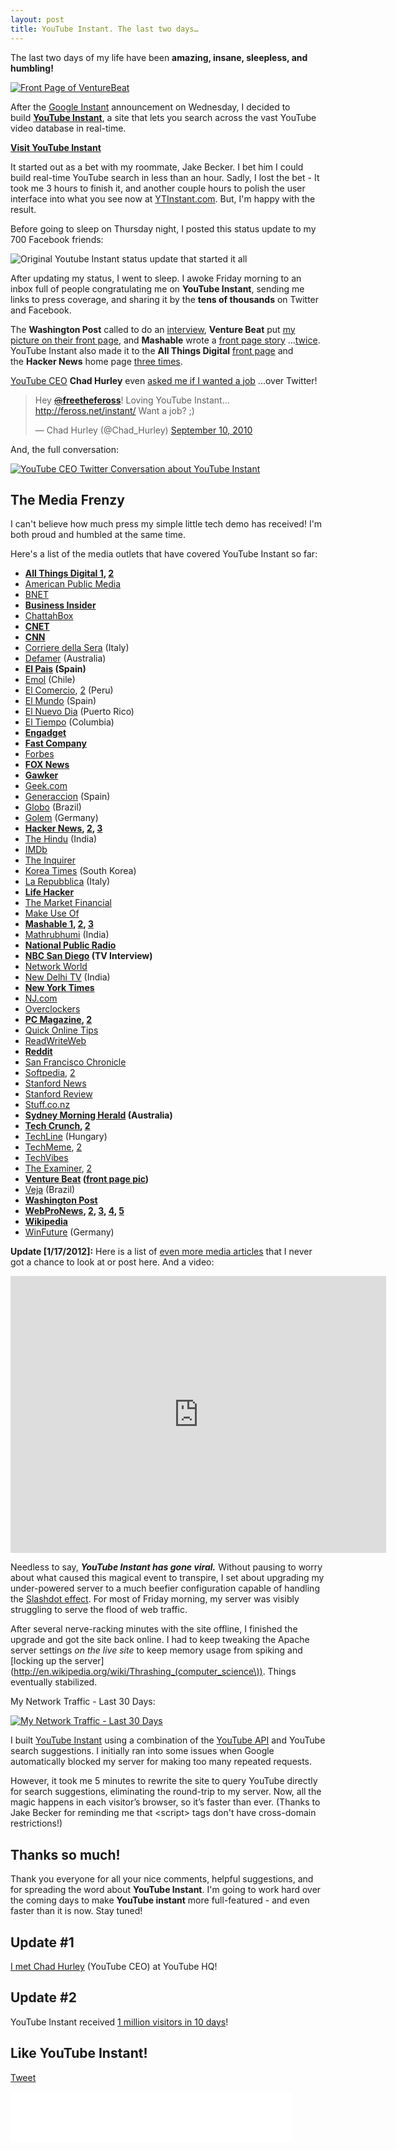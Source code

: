 ```yaml
---
layout: post
title: YouTube Instant. The last two days…
---
```


The last two days of my life have been **amazing, insane, sleepless, and humbling!**

[![Front Page of VentureBeat](/images/ytinstant-venture-beat-frontpage-small.png)](http://venturebeat.com/2010/09/10/youtube-instant-job/)

After the [Google Instant](http://www.google.com/instant/) announcement on Wednesday, I decided to build [**YouTube Instant**](http://ytinstant.com), a site that lets you search across the vast YouTube video database in real-time.

**[Visit YouTube Instant](http://ytinstant.com)**

It started out as a bet with my roommate, Jake Becker. I bet him I could build real-time YouTube search in less than an hour. Sadly, I lost the bet - It took me 3 hours to finish it, and another couple hours to polish the user interface into what you see now at [YTInstant.com](http://ytinstant.com). But, I'm happy with the result.

Before going to sleep on Thursday night, I posted this status update to my 700 Facebook friends:

![Original Youtube Instant status update that started it all](/images/original-youtube-instant-status.png)

After updating my status, I went to sleep. I awoke Friday morning to an inbox full of people congratulating me on **YouTube Instant**, sending me links to press coverage, and sharing it by the **tens of thousands** on Twitter and Facebook.

The **Washington Post** called to do an [interview](http://voices.washingtonpost.com/blog-post/2010/09/youtube_instant_trumps_google.html), **Venture Beat** put [my picture on their front page](/images/venturebeat-frontpage.png), and **Mashable** wrote a [front page story](/images/mashable_homepage_1.png) ...[twice](/images/mashable_homepage_2.png). YouTube Instant also made it to the **All Things Digital** [front page](/images/all_things_digital_homepage.png) and the **Hacker News** home page [three times](/images/Hacker_News_homepage.png).

[YouTube CEO](http://en.wikipedia.org/wiki/Chad_Hurley) **Chad Hurley** even [asked me if I wanted a job](http://twitter.com/Chad_Hurley/status/24129459657) ...over Twitter!

<blockquote class="twitter-tweet"><p>Hey <a href="https://twitter.com/freethefeross"><s>@</s><b>freethefeross</b></a>! Loving YouTube Instant... <a href="http://feross.net/instant/">http://feross.net/instant/</a> Want a job? ;)</p>&mdash; Chad Hurley (@Chad_Hurley) <a href="https://twitter.com/Chad_Hurley/status/24129459657" data-datetime="2010-09-10T18:55:10+00:00">September 10, 2010</a></blockquote>
<script src="//platform.twitter.com/widgets.js" charset="utf-8"></script>

And, the full conversation:

[![YouTube CEO Twitter Conversation about YouTube Instant](/images/youtube_ceo_twitter_convo.png)](http://www.quoteurl.com/w4arc)

<a id="media"></a>

## The Media Frenzy

I can't believe how much press my simple little tech demo has received! I'm both proud and humbled at the same time.

Here's a list of the media outlets that have covered YouTube Instant so far:

- **[All Things Digital 1](http://mediamemo.allthingsd.com/20100910/a-completely-excellent-way-to-waste-15-minutes-youtube-instant/), [2](http://mediamemo.allthingsd.com/20100911/youtube-instant-dude-cant-go-to-work-for-chad-hurley-because-hes-already-working-for-mark-zuckerberg/)**
- [American Public Media](http://futuretense.publicradio.org/blog/index.php?id=1097688532)
- [BNET](http://www.bnet.com/news-analysis/technology/youtube-instant-creator-finds-instant/74925)
- **[Business Insider](http://www.businessinsider.com/youtube-instant-1)**
- [ChattahBox](http://chattahbox.com/technology/2010/09/11/youtube-instant-creator-still-in-college-nabs-job-offer-via-twitter/)
- **[CNET](http://news.cnet.com/8301-1023_3-20016172-93.html)**
- **[CNN](http://edition.cnn.com/2010/TECH/web/09/14/cnet.youtube.instant.creator/index.html)**
- [Corriere della Sera](http://www.corriere.it/scienze_e_tecnologie/10_settembre_13/youtube-instant-dipasqua_700d7384-bf26-11df-8975-00144f02aabe.shtml) (Italy)
- [Defamer](http://www.defamer.com.au/2010/09/uni-student-makes-youtube-instant-gets-instant-youtube-job-offer/) (Australia)
- **[El Pais](http://blogs.elpais.com/trending-topics/2010/09/como-hacerse-famoso-conseguir-trabajo-youtube-horas.html) (Spain)**
- [Emol](http://www.emol.com/) (Chile)
- [El Comercio](http://elcomercio.pe/noticia/638163/creador-youtube-le-ofrecio-trabajo-estudiante-informatica-via-twitter), [2](http://elcomercio.pe/noticia/638415/estudiante-al-que-youtube-intento-reclutar-via-twitter-ya-trabaja-facebook) (Peru)
- [El Mundo](http://www.elmundo.es/elmundo/2010/09/13/navegante/1284376231.html) (Spain)
- [El Nuevo Dia](http://www.elnuevodia.com/facebookcontrataainventordesolo19anos-778688.html) (Puerto Rico)
- [El Tiempo](http://www.eltiempo.com/vidadehoy/gente/joven-ingeniero-hace-competir-a-youtube-y-a-facebook_7903440-1) (Columbia)
- **[Engadget](http://www.engadget.com/2010/09/10/youtube-instant-delivers-your-gratification-even-more-quickly/)**
- **[Fast Company](http://www.fastcompany.com/1688090/googles-instant-thinking-applied-to-youtube-wave-bye-bye-to-your-lunch-hour)**
- [Forbes](http://blogs.forbes.com/oliverchiang/2010/09/13/chatroulette-starts-blurring-video-as-a-filter-for-objectionable-content/)
- **[FOX News](http://www.foxnews.com/scitech/tech/index.html)**
- **[Gawker](http://gawker.com/5635570/college-kid-makes-youtube-instant-gets-instant-youtube-job-offer)**
- [Geek.com](http://www.geek.com/articles/news/forget-google-instant-heres-youtube-instant-20100910/)
- [Generaccion](http://www.generaccion.com/usuarios/32226/youtube-instant-mas-cosas-instantaneas) (Spain)
- [Globo](http://g1.globo.com/tecnologia/noticia/2010/09/estudante-cria-youtube-instant-e-recebe-proposta-de-emprego.html) (Brazil)
- [Golem](http://www.golem.de/1009/77916.html) (Germany)
- **[Hacker News](http://news.ycombinator.com/item?id=1678111), [2](http://news.ycombinator.com/item?id=1679845), [3](http://news.ycombinator.com/item?id=1680265)**
- [The Hindu](http://www.thehindu.com/sci-tech/internet/article699048.ece) (India)
- [IMDb](http://amazon.imdb.com/news/ni4255003/)
- [The Inquirer](http://www.theinquirer.net/inquirer/news/1732609/bored-student-creates-instant-youtube)
- [Korea Times](http://www.koreaittimes.com/story/10466/college-student-develops-youtube-instant) (South Korea)
- [La Repubblica](http://www.repubblica.it/tecnologia/2010/09/14/news/youtube_in_versione_instant_grazie_a_un_genio_di_facebook-7005033/) (Italy)
- **[Life Hacker](http://lifehacker.com/5635609/youtube-instant-and-google-maps-instant-follow-in-google-instants-footsteps)**
- [The Market Financial](http://www.themarketfinancial.com/youtube-co-founder-chad-hurley-offers-feross-aboukhadijeh-a-job-through-twitter-for-youtube-instant/66289)
- [Make Use Of](http://www.makeuseof.com/dir/ytinstant-instant-youtube-search/)
- **[Mashable 1](http://mashable.com/2010/09/10/youtube-instant/), [2](http://mashable.com/2010/09/10/youtube-instant-job/), [3](http://mashable.com/2010/09/11/google-maps-images-instant/)**
- [Mathrubhumi](http://mathrubhumi.com/tech/article/125694) (India)
- **[National Public Radio](http://topics.npr.org/article/07Q1brwddMfit?q=YouTube)**
- **[NBC San Diego](http://www.nbcsandiego.com/news/tech/YouTube_Instant__Instant_Success_San_Diego.html) (TV Interview)**
- [Network World](http://www.networkworld.com/community/node/66219)
- [New Delhi TV](http://www.ndtv.com/article/technology/stanford-student-creates-youtube-instant-offered-job-from-youtube-51387) (India)
- **[New York Times](http://www.nytimes.com/external/venturebeat/2010/09/10/10venturebeat-stanford-student-creates-youtube-instant-get-38618.html?ref=technology)**
- [NJ.com](http://www.nj.com/business/index.ssf/2010/09/standford_student_gets_instant.html)
- [Overclockers](http://www.overclockers.com.au/news.php?id=903205)
- **[PC Magazine](http://www.pcmag.com/article2/0,2817,2369021,00.asp), [2](http://www.pcmag.com/article2/0,2817,2369030,00.asp)**
- [Quick Online Tips](http://www.quickonlinetips.com/archives/2010/09/best-instant-search-tools-online/)
- [ReadWriteWeb](http://www.readwriteweb.com/archives/google_instant_search_inspires_mashups_across_the.php)
- **[Reddit](http://www.reddit.com/r/geek/comments/dcch4/stanford_student_creates_youtube_instant_gets_job/)**
- [San Francisco Chronicle](http://www.sfgate.com/cgi-bin/article.cgi?f=/g/a/2010/09/10/businessinsider-youtube-instant-1.DTL)
- [Softpedia](http://news.softpedia.com/news/Google-Search-Changes-Inspire-YouTube-Instant-155963.shtml), [2](http://news.softpedia.com/news/Google-Maps-and-Images-Instant-Tries-to-Recreate-YouTube-Instant-Success-156184.shtml)
- [Stanford News](http://news.stanford.edu/thedish/?p=8899)
- [Stanford Review](http://blog.stanfordreview.org/2010/09/10/youtube-instant-developed-by-stanford-junior/?ref=nf)
- [Stuff.co.nz](http://www.stuff.co.nz/technology/digital-living/4123430/YouTube-Instant-lands-YouTube-job)
- **[Sydney Morning Herald](http://www.smh.com.au/technology/technology-news/instant-fame-how-to-get-a-job--without-even-searching-20100913-157in.html) (Australia)**
- **[Tech Crunch](http://techcrunch.com/2010/09/11/google-maps-instant/), [2](http://techcrunch.com/2010/09/11/instantise/)**
- [TechLine](http://techline.hu/it_vilag/20100913_instant_search_youtube.aspx) (Hungary)
- [TechMeme](http://www.techmeme.com/100910/p50#a100910p50), [2](http://www.techmeme.com/100912/p9#a100912p9)
- [TechVibes](http://www.techvibes.com/blog/the-new-way-to-get-hired-student-creates-youtube-instant-it-goes-viral-youtube-ceo-offers-job-via-twitter)
- [The Examiner](http://www.examiner.com/social-media-in-long-island/youtube-instant-is-an-instant-success), [2](http://www.examiner.com/online-media-in-oakland/youtube-instant-creator-receives-job-offer-from-youtube-ceo)
- **[Venture Beat](http://venturebeat.com/2010/09/10/youtube-instant-job/) ([front page pic](/images/venturebeat_frontpage.png))**
- [Veja](http://veja.abril.com.br/blog/vida-em-rede/google/brincadeira-de-estudante-rende-oferta-de-emprego-do-youtube/) (Brazil)
- **[Washington Post](http://voices.washingtonpost.com/blog-post/2010/09/youtube_instant_trumps_google.html)**
- **[WebProNews](http://www.webpronews.com/topnews/2010/09/11/youtube-instant-creator-may-soon-be-working-for-google), [2](http://www.webpronews.com/topnews/2010/09/13/the-viral-whirlwind-of-youtube-instant), [3](http://www.webpronews.com/topnews/2010/09/14/the-youtube-instant-whirlwind-continues), [4](http://www.webpronews.com/topnews/2010/09/14/worried-about-google-instant-maybe-youre-worrying-too-much-about-search), [5](http://www.webpronews.com/topnews/2010/09/17/youtube-gets-new-content-tvfilm-leaders-snags-netflix-acquisitions-vp)**
- **[Wikipedia](http://en.wikipedia.org/wiki/Feross_Aboukhadijeh)**
- [WinFuture](http://winfuture.de/news,58069.html) (Germany)

**Update [1/17/2012]:** Here is a list of [even more media articles](https://gist.github.com/1626549) that I never got a chance to look at or post here. And a video:

<iframe src="http://player.vimeo.com/video/34233172?portrait=0" width="601" height="443" frameborder="0" webkitAllowFullScreen mozallowfullscreen allowFullScreen></iframe>

Needless to say, ***YouTube Instant has gone viral.*** Without pausing to worry about what caused this magical event to transpire, I set about upgrading my under-powered server to a much beefier configuration capable of handling the [Slashdot effect](http://en.wikipedia.org/wiki/Slashdot_effect). For most of Friday morning, my server was visibly struggling to serve the flood of web traffic.

After several nerve-racking minutes with the site offline, I finished the upgrade and got the site back online. I had to keep tweaking the Apache server settings *on the live site* to keep memory usage from spiking and [locking up the server](http://en.wikipedia.org/wiki/Thrashing_(computer_science\)). Things eventually stabilized.

My Network Traffic - Last 30 Days:

[![My Network Traffic - Last 30 Days](/images/My-Network-Traffic-Last-30-Days.png)](http://www.linode.com/?r=307513b509e8c0d3292536d446f17f0cdca0e767)

I built [YouTube Instant](http://ytinstant.com) using a combination of the [YouTube API](http://www.youtube.com/dev) and YouTube search suggestions. I initially ran into some issues when Google automatically blocked my server for making too many repeated requests.

However, it took me 5 minutes to rewrite the site to query YouTube directly for search suggestions, eliminating the round-trip to my server. Now, all the magic happens in each visitor’s browser, so it’s faster than ever. (Thanks to Jake Becker for reminding me that &lt;script&gt; tags don't have cross-domain restrictions!)

## Thanks so much!

Thank you everyone for all your nice comments, helpful suggestions, and for spreading the word about **YouTube Instant**. I'm going to work hard over the coming days to make **YouTube instant** more full-featured - and even faster than it is now. Stay tuned!

## Update \#1

[I met Chad Hurley](/visit-to-youtube-hq-to-meet-chad-hurley/) (YouTube CEO) at YouTube HQ!

## Update \#2

YouTube Instant received [1 million visitors in 10 days](/one-million-visitors-in-10-days/)!

## Like YouTube Instant!

<a href="https://twitter.com/share" class="twitter-share-button" data-url="http://ytinstant.com" data-text="YouTube Instant is awesome." data-via="FreeTheFeross" data-size="large" data-related="FreeTheFeross">Tweet</a>
<script>!function(d,s,id){var js,fjs=d.getElementsByTagName(s)[0];if(!d.getElementById(id)){js=d.createElement(s);js.id=id;js.src="//platform.twitter.com/widgets.js";fjs.parentNode.insertBefore(js,fjs);}}(document,"script","twitter-wjs");</script>

<iframe src="//www.facebook.com/plugins/like.php?href=http%3A%2F%2Fytinstant.com&amp;send=false&amp;layout=standard&amp;width=450&amp;show_faces=true&amp;action=like&amp;colorscheme=light&amp;font&amp;height=80&amp;appId=156297307729439" scrolling="no" frameborder="0" style="border:none; overflow:hidden; width:450px; height:80px;" allowTransparency="true"></iframe>

